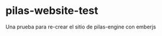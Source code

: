 # pilas-website-test

Una prueba para re-crear el sitio de pilas-engine con emberjs





















